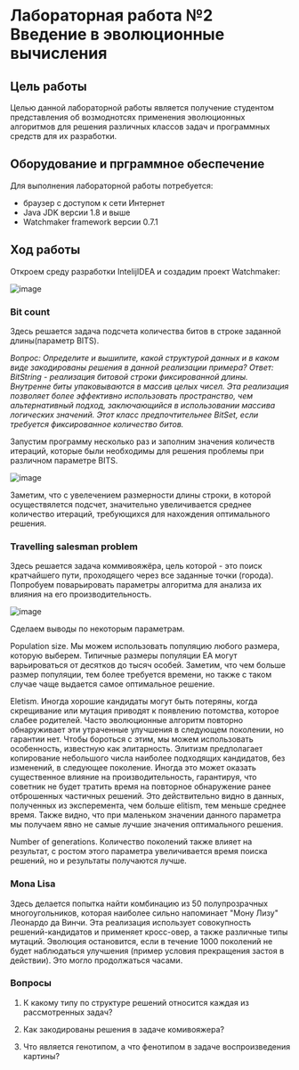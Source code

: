 # Лабораторная работа №2 Введение в эволюционные вычисления
## Цель работы
Целью данной лабораторной работы является получение студентом представления об возмоднотсях применения эволюционных алгоритмов для решения различных классов задач и программных средств для их разработки.
## Оборудование и прграммное обеспечение
Для выполнения лабораторной работы потребуется:
* браузер с доступом к сети Интернет
* Java JDK версии 1.8 и выше
* Watchmaker framework  версии 0.7.1
## Ход работы

Откроем среду разработки  IntelijIDEA и создадим проект  Watchmaker:

![image](https://user-images.githubusercontent.com/91135334/219938722-a94b2454-d475-412c-b7a5-7ae9de3cf41e.png)

### Bit count

Здесь решается задача подсчета количества битов в строке заданной длины(параметр BITS). 

*Вопрос: Определите и вышипите, какой структурой данных и в каком виде закодированы решения в данной реализации примера?*
*Ответ: BitString - реализация битовой строки фиксированной длины. Внутренне биты упаковываются в массив целых чисел. Эта реализация позволяет более эффективно использовать пространство, чем альтернативный подход, заключающийся в использовании массива логических значений. Этот класс предпочтительнее BitSet, если требуется фиксированное количество битов.*

Запустим программу несколько раз и заполним значения количеств итераций, которые были необходимы для решения проблемы при различном параметре  BITS. 

![image](https://user-images.githubusercontent.com/91135334/219969169-ab3250d5-0ba1-479e-bd3e-534c0f85af1d.png)

Заметим, что с увелечением размерности длины строки, в которой осуществялется подсчет, значительно увеличивается среднее количество итераций, требующихся для нахождения оптимального решения.

###  Travelling salesman problem

Здесь решается задача коммивояжёра, цель которой - это поиск кратчайшего пути, проходящего через все заданные точки (города). Попробуем поварьировать параметры алгоритма для анализа их влияния на его производительность.

![image](https://user-images.githubusercontent.com/91135334/219973869-9f170c45-aea3-40b8-89e5-64677f389698.png)

Сделаем выводы по некоторым параметрам. 

Population size. Мы можем использовать популяцию любого размера, которую выберем. Типичные размеры популяции EA могут варьироваться от десятков до тысяч особей. Заметим, что чем больше размер популяции, тем более требуется времени, но также с таком случае чаще выдается самое оптимальное решение.


Eletism. Иногда хорошие кандидаты могут быть потеряны, когда скрещивание или мутация приводят к появлению потомства, которое слабее родителей. Часто эволюционные алгоритм повторно обнаруживает эти утраченные улучшения в следующем поколении, но гарантии нет. Чтобы бороться с этим, мы можем использовать особенность, известную как элитарность. Элитизм предполагает копирование небольшого числа наиболее подходящих кандидатов, без изменений, в следующее поколение. Иногда это может оказать существенное влияние на производительность, гарантируя, что советник не будет тратить время на повторное обнаружение ранее отброшенных частичных решений. Это действительно видно в данных, полученных из эксперемента, чем больше  elitism, тем меньше среднее время. Также видно, что при маленьком значении данного параметра мы получаем явно не самые лучшие значения оптимального решения. 

Number of generations. Количество поколений также влияет на результат, с ростом этого параметра увеличивается время поиска решений, но и результаты получаются лучше. 

### Mona Lisa
 
Здесь делается попытка найти комбинацию из 50 полупрозрачных многоугольников, которая наиболее сильно напоминает "Мону Лизу" Леонардо да Винчи. Эта реализация использует совокупность решений-кандидатов и применяет кросс-овер, а также различные типы мутаций. Эволюция остановится, если в течение 1000 поколений не будет наблюдаться улучшения (пример условия прекращения застоя в действии). Это могло продолжаться часами.



### Вопросы

1. К какому типу по структуре решений относится каждая из рассмотренных задач?

2. Как закодированы решения в задаче комивояжера?

3. Что является генотипом, а что фенотипом в задаче воспроизведения картины?
